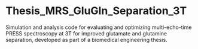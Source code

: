 # Thesis_MRS_GluGln_Separation_3T
Simulation and analysis code for evaluating and optimizing multi-echo-time PRESS spectroscopy at 3T for improved glutamate and glutamine separation, developed as part of a biomedical engineering thesis.

